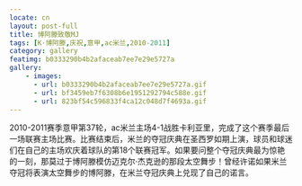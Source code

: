 ```yaml
---
locate: cn
layout: post-full
title: 博阿滕致敬MJ
tags: [K·博阿滕,庆祝,意甲,ac米兰,2010-2011]
category: gallery
featimg: b0333290b4b2afaceab7ee7e29e5727a
gallery:
    - images:
      - url: b0333290b4b2afaceab7ee7e29e5727a.gif
      - url: bf3459eb7f6308b6e1951292794c588e.gif
      - url: 823bf54c596833f4ca12c048d7f4693a.gif
---
```


2010-2011赛季意甲第37轮，ac米兰主场4-1战胜卡利亚里，完成了这个赛季最后一场联赛主场比赛。比赛结束后，米兰的夺冠庆典在圣西罗如期上演，球员和球迷们在自己的主场欢庆着球队的第18个联赛冠军。如果要问整个夺冠庆典最为惊艳的一刻，那莫过于博阿滕模仿迈克尔·杰克逊的那段太空舞步！曾经许诺如果米兰夺冠将表演太空舞步的博阿滕，在米兰夺冠庆典上兑现了自己的诺言。